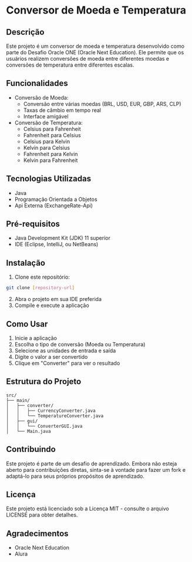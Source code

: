 # Conversor de Moeda e Temperatura

## Descrição

Este projeto é um conversor de moeda e temperatura desenvolvido como parte do Desafio Oracle ONE (Oracle Next Education). Ele permite que os usuários realizem conversões de moeda entre diferentes moedas e conversões de temperatura entre diferentes escalas.

## Funcionalidades

- Conversão de Moeda:
  - Conversão entre várias moedas (BRL, USD, EUR, GBP, ARS, CLP)
  - Taxas de câmbio em tempo real
  - Interface amigável
- Conversão de Temperatura:
  - Celsius para Fahrenheit
  - Fahrenheit para Celsius
  - Celsius para Kelvin
  - Kelvin para Celsius
  - Fahrenheit para Kelvin
  - Kelvin para Fahrenheit

## Tecnologias Utilizadas

- Java
- Programação Orientada a Objetos
- Api Externa (ExchangeRate-Api)

## Pré-requisitos

- Java Development Kit (JDK) 11 superior
- IDE (Eclipse, IntelliJ, ou NetBeans)

## Instalação

1. Clone este repositório:

```bash
git clone [repository-url]
```

2. Abra o projeto em sua IDE preferida
3. Compile e execute a aplicação

## Como Usar

1. Inicie a aplicação
2. Escolha o tipo de conversão (Moeda ou Temperatura)
3. Selecione as unidades de entrada e saída
4. Digite o valor a ser convertido
5. Clique em "Converter" para ver o resultado

## Estrutura do Projeto

```
src/
├── main/
│   ├── converter/
│   │   ├── CurrencyConverter.java
│   │   └── TemperatureConverter.java
│   ├── gui/
│   │   └── ConverterGUI.java
│   └── Main.java
```

## Contribuindo

Este projeto é parte de um desafio de aprendizado. Embora não esteja aberto para contribuições diretas, sinta-se à vontade para fazer um fork e adaptá-lo para seus próprios propósitos de aprendizado.

## Licença

Este projeto está licenciado sob a Licença MIT - consulte o arquivo LICENSE para obter detalhes.

## Agradecimentos

- Oracle Next Education
- Alura
